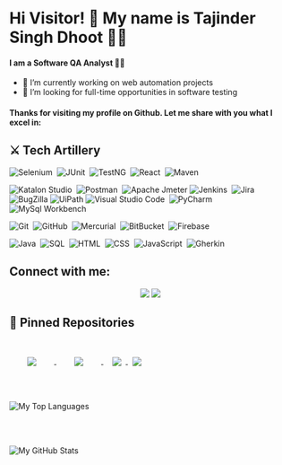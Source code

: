 # Hi Visitor! 👋 My name is Tajinder Singh Dhoot 👳‍♂️

#### I am a Software QA Analyst 👨‍💻
- 🔭 I’m currently working on web automation projects
- 👯 I’m looking for full-time opportunities in software testing
#### Thanks for visiting my profile on Github. Let me share with you what I excel in:

## ⚔️ Tech Artillery
![Selenium](https://img.shields.io/badge/-Selenium-05122A?style=flat&logo=selenium)&nbsp;
![JUnit](https://img.shields.io/badge/-JUnit-05122A?style=flat&logo=junit)&nbsp;
![TestNG](https://img.shields.io/badge/-TestNG-05122A?style=flat&logo=testng)&nbsp;
![React](https://img.shields.io/badge/-React-05122A?style=flat&logo=react)&nbsp;
![Maven](https://img.shields.io/badge/-Maven-05122A?style=flat&logo=mvn)&nbsp;

![Katalon Studio](https://img.shields.io/badge/-KatalonStudio-05122A?style=flat&logo=katalon-studio)&nbsp;
![Postman](https://img.shields.io/badge/-Postman-05122A?style=flat&logo=Postman)&nbsp;
![Apache Jmeter](https://img.shields.io/badge/-Jmeter-05122A?style=flat&logo=apache)
![Jenkins](https://img.shields.io/badge/-Jenkins-05122A?style=flat&logo=Jenkins)&nbsp;
![Jira](https://img.shields.io/badge/-Jira-05122A?style=flat&logo=Jira)&nbsp;
![BugZilla](https://img.shields.io/badge/-BugZilla-05122A?style=flat&logo=BugZilla)
![UiPath](https://img.shields.io/badge/-UiPath-05122A?style=flat&logo=UiPath)
![Visual Studio Code](https://img.shields.io/badge/-Visual%20Studio%20Code-05122A?style=flat&logo=visual-studio-code)&nbsp;
![PyCharm](https://img.shields.io/badge/-PyCharm-05122A?style=flat&logo=pycharm)&nbsp;
![MySql Workbench](https://img.shields.io/badge/-MySql%20Workbench-05122A?style=flat&logo=sql-workbench)&nbsp;

![Git](https://img.shields.io/badge/-Git-05122A?style=flat&logo=git)&nbsp;
![GitHub](https://img.shields.io/badge/-GitHub-05122A?style=flat&logo=github)&nbsp;
![Mercurial](https://img.shields.io/badge/-Mercurial-05122A?style=flat&logo=mercurial)&nbsp;
![BitBucket](https://img.shields.io/badge/-BitBucket-05122A?style=flat&logo=bitbucket)&nbsp;
![Firebase](https://img.shields.io/badge/-Firebase-05122A?style=flat&logo=Firebase)&nbsp;

![Java](https://img.shields.io/badge/-Java-05122A?style=flat&logo=Java&logoColor=FFA518)&nbsp;
![SQL](https://img.shields.io/badge/-SQL-05122A?style=flat&logo=sql)&nbsp;
![HTML](https://img.shields.io/badge/-HTML-05122A?style=flat&logo=HTML5)&nbsp;
![CSS](https://img.shields.io/badge/-CSS-05122A?style=flat&logo=CSS3&logoColor=1572B6)&nbsp;
![JavaScript](https://img.shields.io/badge/-JavaScript-05122A?style=flat&logo=javascript)&nbsp;
![Gherkin](https://img.shields.io/badge/-Gherkin-05122A?style=flat&logo=gherkin&logoColor=FFA518)&nbsp;

## Connect with me:

<p align="center">
<a href="https://www.linkedin.com/in/tajinder-singh-dhoot"><img src="https://img.shields.io/badge/-Tajinder%20Singh%20Dhoot-0077B5?style=flat&logo=Linkedin&logoColor=white"/></a>
<a href="mailto:singhtazinder047@gmail.com"><img src="https://img.shields.io/badge/-singhtazinder047@gmail.com-D14836?style=flat&logo=Gmail&logoColor=white"/></a>
</p>

## 📌 Pinned Repositories

<a href="https://github.com/Tajinder-Dhoot/UiPpath-project">
  <img align="center" style="margin:2rem" src="https://github-readme-stats.vercel.app/api/pin/?username=Tajinder-Dhoot&repo=UiPpath-project&title_color=ffffff&text_color=c9cacc&icon_color=4AB197&theme=github_dark" />
</a>

<a href="https://github.com/Tajinder-Dhoot/sql-online-course-project">
  <img align="center" style="margin:2rem" src="https://github-readme-stats.vercel.app/api/pin/?username=Tajinder-Dhoot&repo=sql-online-course-project&title_color=ffffff&text_color=c9cacc&icon_color=4AB197&theme=github_dark" />
</a>
&nbsp;

<a href="https://github.com/Tajinder-Dhoot/rest-apis-testing-project">
  <img align="center" style="margin:0.5rem" src="https://github-readme-stats.vercel.app/api/pin/?username=Tajinder-Dhoot&repo=rest-apis-testing-project &title_color=ffffff&text_color=c9cacc&icon_color=4AB197&theme=github_dark" />
</a>

<a href="https://github.com/Tajinder-Dhoot/automation-projects">
  <img align="center" style="margin:0.5rem" src="https://github-readme-stats.vercel.app/api/pin/?username=Tajinder-Dhoot&repo=automation-projects&title_color=ffffff&text_color=c9cacc&icon_color=4AB197&theme=github_dark" />
</a>

<br>
</br>

![My Top Languages](https://github-readme-stats-eight-theta.vercel.app/api/top-langs/?username=tajinder-dhoot&layout=compact&langs_count=8&theme=tokyonight)

<br>
</br>

![My GitHub Stats](https://github-readme-stats.vercel.app/api?username=tajinder-dhoot&show_icons=true&theme=tokyonight&include_all_commits=true&count_private=true)
  

<!--
**Tajinder-Dhoot/tajinder-dhoot** is a ✨ _special_ ✨ repository because its `README.md` (this file) appears on your GitHub profile.

Here are some ideas to get you started:

- 🔭 I’m currently working on ...
- 🌱 I’m currently learning ...
- 👯 I’m looking to collaborate on ...
- 🤔 I’m looking for help with ...
- 💬 Ask me about ...
- 📫 How to reach me: ...
- 😄 Pronouns: ...
- ⚡ Fun fact: ...
-->
